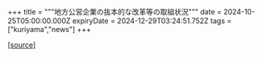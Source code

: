 +++
title = """地方公営企業の抜本的な改革等の取組状況"""
date = 2024-10-25T05:00:00.000Z
expiryDate = 2024-12-29T03:24:51.752Z
tags = ["kuriyama","news"]
+++


[[source]](https://www.town.kuriyama.hokkaido.jp/soshiki/32/605.html)
